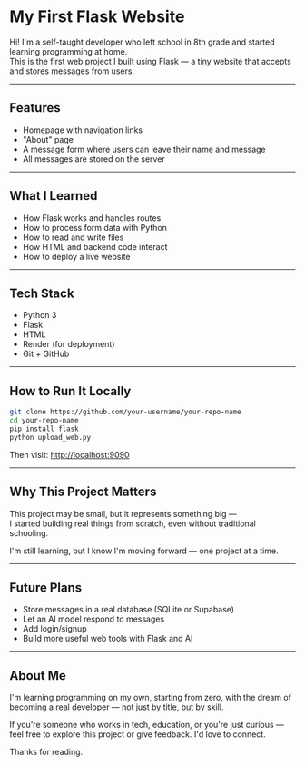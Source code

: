 # My First Flask Website

Hi! I'm a self-taught developer who left school in 8th grade and started learning programming at home.  
This is the first web project I built using Flask — a tiny website that accepts and stores messages from users.

---

## Features

- Homepage with navigation links
- "About" page
- A message form where users can leave their name and message
- All messages are stored on the server

---

## What I Learned

- How Flask works and handles routes
- How to process form data with Python
- How to read and write files
- How HTML and backend code interact
- How to deploy a live website

---

## Tech Stack

- Python 3
- Flask
- HTML
- Render (for deployment)
- Git + GitHub

---

## How to Run It Locally

```bash
git clone https://github.com/your-username/your-repo-name
cd your-repo-name
pip install flask
python upload_web.py
```

Then visit: [http://localhost:9090](http://localhost:9090)

---

## Why This Project Matters

This project may be small, but it represents something big —  
I started building real things from scratch, even without traditional schooling.

I'm still learning, but I know I'm moving forward — one project at a time.

---

## Future Plans

- Store messages in a real database (SQLite or Supabase)
- Let an AI model respond to messages
- Add login/signup
- Build more useful web tools with Flask and AI

---

## About Me

I'm learning programming on my own, starting from zero, with the dream of becoming a real developer — not just by title, but by skill.

If you're someone who works in tech, education, or you're just curious — feel free to explore this project or give feedback. I'd love to connect.

Thanks for reading.
